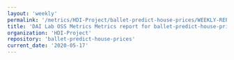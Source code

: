 ```yaml
---
layout: 'weekly'
permalink: '/metrics/HDI-Project/ballet-predict-house-prices/WEEKLY-REPORT-2020-05-17'
title: 'DAI Lab OSS Metrics Metrics report for ballet-predict-house-prices | WEEKLY-REPORT-2020-05-17'
organization: 'HDI-Project'
repository: 'ballet-predict-house-prices'
current_date: '2020-05-17'
---
```

